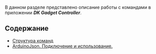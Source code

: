 В данном разделе представлено описание работы с командами в приложении ***DK Gadget Controller***.

## Содержание
* [Структура команд](https://github.com/ikrio/GadgetController/wiki/%D0%A1%D1%82%D1%80%D1%83%D0%BA%D1%82%D1%83%D1%80%D0%B0-%D0%BA%D0%BE%D0%BC%D0%B0%D0%BD%D0%B4)
* [ArduinoJson. Подключение и использование.](https://github.com/ikrio/GadgetController/wiki/ArduinoJson)